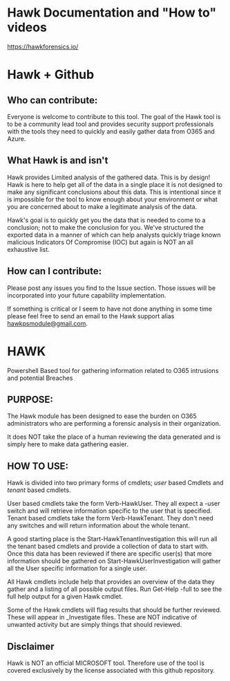 ﻿# Hawk Documentation and "How to" videos

https://hawkforensics.io/

# Hawk + Github

## Who can contribute:

Everyone is welcome to contribute to this tool. The goal of the Hawk tool is to be a community lead tool and provides
security support professionals with the tools they need to quickly and easily gather data from O365 and Azure.

## What Hawk is and isn't

Hawk provides Limited analysis of the gathered data. This is by design!
Hawk is here to help get all of the data in a single place it is not designed to make any significant
conclusions about this data. This is intentional since it is impossible for the tool to know enough about
your environment or what you are concerned about to make a legitimate analysis of the data.

Hawk's goal is to quickly get you the data that is needed to come to a conclusion; not to make the conclusion for you.
We've structured the exported data in a manner of which can help analysts quickly triage known malicious Indicators Of Compromise (IOC) but again
is NOT an all exhaustive list.

## How can I contribute:

Please post any issues you find to the Issue section. Those issues will be incorporated into your future capability implementation.

If something is critical or I seem to have not done anything in some time please feel free to send an email to the
Hawk support alias hawkpsmodule@gmail.com.

# HAWK

Powershell Based tool for gathering information related to O365 intrusions and potential Breaches

## PURPOSE:

The Hawk module has been designed to ease the burden on O365 administrators who are performing
a forensic analysis in their organization.

It does NOT take the place of a human reviewing the data generated and is simply here to make
data gathering easier.

## HOW TO USE:

Hawk is divided into two primary forms of cmdlets; _user_ based Cmdlets and _tenant_ based cmdlets.

User based cmdlets take the form Verb-HawkUser<action>. They all expect a -user switch and
will retrieve information specific to the user that is specified. Tenant based cmdlets take
the form Verb-HawkTenant<Action>. They don't need any switches and will return information
about the whole tenant.

A good starting place is the Start-HawkTenantInvestigation this will run all the tenant based
cmdlets and provide a collection of data to start with. Once this data has been reviewed
if there are specific user(s) that more information should be gathered on
Start-HawkUserInvestigation will gather all the User specific information for a single user.

All Hawk cmdlets include help that provides an overview of the data they gather and a listing
of all possible output files. Run Get-Help <cmdlet> -full to see the full help output for a
given Hawk cmdlet.

Some of the Hawk cmdlets will flag results that should be further reviewed. These will appear
in \_Investigate files. These are NOT indicative of unwanted activity but are simply things
that should reviewed.

## Disclaimer

Hawk is NOT an official MICROSOFT tool. Therefore use of the tool is covered exclusively by the license associated with this github repository.
